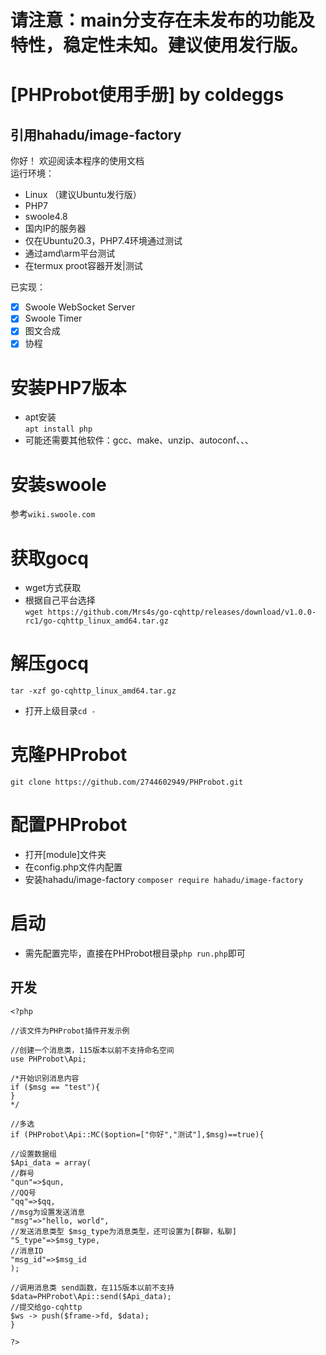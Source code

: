 # 请注意：main分支存在未发布的功能及特性，稳定性未知。建议使用发行版。  
# [PHProbot使用手册] by coldeggs  
## 引用hahadu/image-factory  
你好！  欢迎阅读本程序的使用文档  
运行环境：
- Linux （建议Ubuntu发行版）
- PHP7
- swoole4.8
- 国内IP的服务器
- 仅在Ubuntu20.3，PHP7.4环境通过测试  
- 通过amd\arm平台测试  
- 在termux proot容器开发|测试

已实现：
- [x] Swoole WebSocket Server  
- [x] Swoole Timer  
- [x] 图文合成  
- [x] 协程  

# 安装PHP7版本  
- apt安装  
```apt install php```  
- 可能还需要其他软件：gcc、make、unzip、autoconf、、、  
# 安装swoole  
参考```wiki.swoole.com```  
# 获取gocq  
- wget方式获取  
- 根据自己平台选择  
```wget https://github.com/Mrs4s/go-cqhttp/releases/download/v1.0.0-rc1/go-cqhttp_linux_amd64.tar.gz```  
# 解压gocq  
```tar -xzf go-cqhttp_linux_amd64.tar.gz```  
- 打开上级目录```cd -```  
# 克隆PHProbot  
```git clone https://github.com/2744602949/PHProbot.git```  
# 配置PHProbot  
- 打开[module]文件夹  
- 在config.php文件内配置  
- 安装hahadu/image-factory ```composer require hahadu/image-factory```  
# 启动  
- 需先配置完毕，直接在PHProbot根目录```php run.php```即可  
## 开发  
```
<?php

//该文件为PHProbot插件开发示例

//创建一个消息类，115版本以前不支持命名空间
use PHProbot\Api;

/*开始识别消息内容
if ($msg == "test"){
}
*/

//多选
if (PHProbot\Api::MC($option=["你好","测试"],$msg)==true){

//设置数据组
$Api_data = array(
//群号
"qun"=>$qun,
//QQ号
"qq"=>$qq,
//msg为设置发送消息
"msg"=>"hello, world",
//发送消息类型 $msg_type为消息类型，还可设置为[群聊，私聊]
"S_type"=>$msg_type,
//消息ID
"msg_id"=>$msg_id
);

//调用消息类 send函数，在115版本以前不支持
$data=PHProbot\Api::send($Api_data);
//提交给go-cqhttp
$ws -> push($frame->fd, $data);
}

?>
```  

